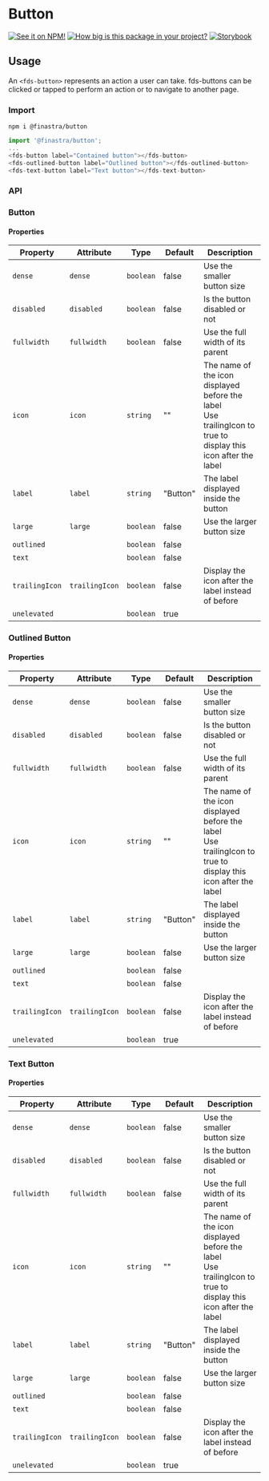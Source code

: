 # Button

[![See it on NPM!](https://img.shields.io/npm/v/@finastra/button?style=for-the-badge)](https://www.npmjs.com/package/@finastra/button)
[![How big is this package in your project?](https://img.shields.io/bundlephobia/minzip/@finastra/button?style=for-the-badge)](https://bundlephobia.com/result?p=@finastra/button)
[![Storybook](https://shields.io/badge/-Play%20with%20this%20web%20component-2a0481?logo=storybook&style=for-the-badge)](https://finastra.github.io/finastra-design-system/?path=/story/actions-button-contained--default)

## Usage

An `<fds-button>` represents an action a user can take. fds-buttons can be clicked or tapped to perform an action or to navigate to another page.

### Import

```
npm i @finastra/button
```

```ts
import '@finastra/button';
...
<fds-button label="Contained button"></fds-button>
<fds-outlined-button label="Outlined button"></fds-outlined-button>
<fds-text-button label="Text button"></fds-text-button>
```

### API

### Button

<!-- DOC:fds-button -->
#### Properties

| Property       | Attribute      | Type      | Default  | Description                                      |
|----------------|----------------|-----------|----------|--------------------------------------------------|
| `dense`        | `dense`        | `boolean` | false    | Use the smaller button size                      |
| `disabled`     | `disabled`     | `boolean` | false    | Is the button disabled or not                    |
| `fullwidth`    | `fullwidth`    | `boolean` | false    | Use the full width of its parent                 |
| `icon`         | `icon`         | `string`  | ""       | The name of the icon displayed before the label<br />Use trailingIcon to true to display this icon after the label |
| `label`        | `label`        | `string`  | "Button" | The label displayed inside the button            |
| `large`        | `large`        | `boolean` | false    | Use the larger button size                       |
| `outlined`     |                | `boolean` | false    |                                                  |
| `text`         |                | `boolean` | false    |                                                  |
| `trailingIcon` | `trailingIcon` | `boolean` | false    | Display the icon after the label instead of before |
| `unelevated`   |                | `boolean` | true     |                                                  |


<!-- /DOC:fds-button -->

### Outlined Button

<!-- DOC:fds-outlined-button -->
#### Properties

| Property       | Attribute      | Type      | Default  | Description                                      |
|----------------|----------------|-----------|----------|--------------------------------------------------|
| `dense`        | `dense`        | `boolean` | false    | Use the smaller button size                      |
| `disabled`     | `disabled`     | `boolean` | false    | Is the button disabled or not                    |
| `fullwidth`    | `fullwidth`    | `boolean` | false    | Use the full width of its parent                 |
| `icon`         | `icon`         | `string`  | ""       | The name of the icon displayed before the label<br />Use trailingIcon to true to display this icon after the label |
| `label`        | `label`        | `string`  | "Button" | The label displayed inside the button            |
| `large`        | `large`        | `boolean` | false    | Use the larger button size                       |
| `outlined`     |                | `boolean` | false    |                                                  |
| `text`         |                | `boolean` | false    |                                                  |
| `trailingIcon` | `trailingIcon` | `boolean` | false    | Display the icon after the label instead of before |
| `unelevated`   |                | `boolean` | true     |                                                  |


<!-- /DOC:fds-outlined-button -->

### Text Button

<!-- DOC:fds-text-button -->
#### Properties

| Property       | Attribute      | Type      | Default  | Description                                      |
|----------------|----------------|-----------|----------|--------------------------------------------------|
| `dense`        | `dense`        | `boolean` | false    | Use the smaller button size                      |
| `disabled`     | `disabled`     | `boolean` | false    | Is the button disabled or not                    |
| `fullwidth`    | `fullwidth`    | `boolean` | false    | Use the full width of its parent                 |
| `icon`         | `icon`         | `string`  | ""       | The name of the icon displayed before the label<br />Use trailingIcon to true to display this icon after the label |
| `label`        | `label`        | `string`  | "Button" | The label displayed inside the button            |
| `large`        | `large`        | `boolean` | false    | Use the larger button size                       |
| `outlined`     |                | `boolean` | false    |                                                  |
| `text`         |                | `boolean` | false    |                                                  |
| `trailingIcon` | `trailingIcon` | `boolean` | false    | Display the icon after the label instead of before |
| `unelevated`   |                | `boolean` | true     |                                                  |
<!-- /DOC:fds-text-button -->
